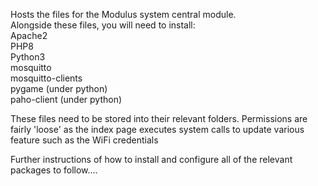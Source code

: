 
Hosts the files for the Modulus system central module.
<br />
Alongside these files, you will need to install:
<br />
Apache2<br />
PHP8<br />
Python3<br />
mosquitto<br />
mosquitto-clients<br />
pygame (under python)<br />
paho-client (under python)<br />

<p>
These files need to be stored into their relevant folders. Permissions are fairly 'loose' as the index page executes system calls to update various feature such as the WiFi credentials
</p>
<p>
Further instructions of how to install and configure all of the relevant packages to follow....
</p>
